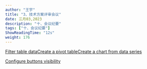 ```yaml
---
author: "王宇"
title: "3、技术方案评审会议"
date: 三月03,2023
description: "十、会议纪要"
tags: ["十、会议纪要"]
ShowReadingTime: "12s"
weight: 176
---
```

[Filter table data](#)[Create a pivot table](#)[Create a chart from data series](#)

[Configure buttons visibility](/users/tfac-settings.action)